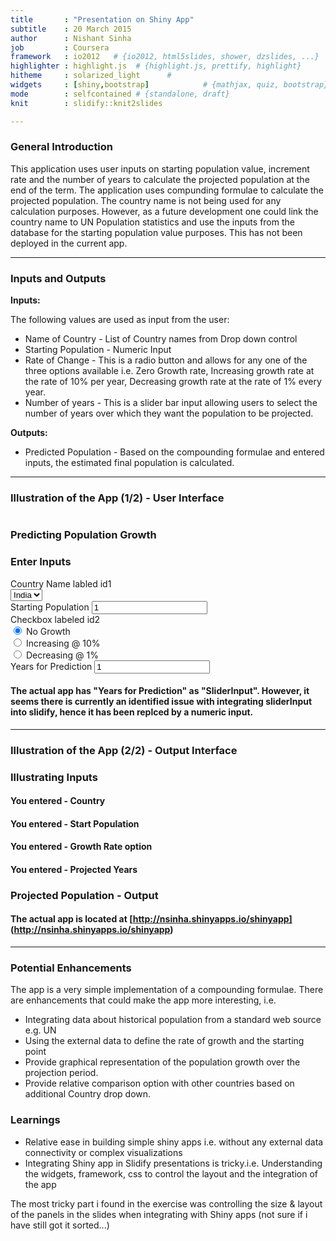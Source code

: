 ```yaml
---
title       : "Presentation on Shiny App"
subtitle    : 20 March 2015
author      : Nishant Sinha
job         : Coursera
framework   : io2012   # {io2012, html5slides, shower, dzslides, ...}
highlighter : highlight.js  # {highlight.js, prettify, highlight}
hitheme     : solarized_light      # 
widgets     : [shiny,bootstrap]            # {mathjax, quiz, bootstrap}
mode        : selfcontained # {standalone, draft}
knit        : slidify::knit2slides

---
```


### General Introduction

This application uses user inputs on starting population value, increment rate and the number of years to calculate the projected population at the end of the term. The application uses compunding formulae to calculate the projected population. 
The country name is not being used for any calculation purposes. However, as a future development one could link the country name to UN Population statistics and use the inputs from the database for the starting population value purposes. This has not been deployed in the current app.

--- 

### Inputs and Outputs

**Inputs:**

The following values are used as input from the user:  
- Name of Country - List of Country names from Drop down control  
- Starting Population - Numeric Input  
- Rate of Change - This is a radio button and allows for any one of the three options available i.e. Zero Growth rate, Increasing growth rate at the rate of 10% per year, Decreasing growth rate at the rate of 1% every year.   
- Number of years - This is a slider bar input allowing users to select the number of years over which they want the population to be projected.  

**Outputs:**

- Predicted Population - Based on the compounding formulae and entered inputs, the estimated final population is calculated. 

---

### Illustration of the App (1/2) - User Interface


<div class="row-fluid">
  <div class="col-sm-12">
    <h1>
      <h3>Predicting Population Growth</h3>
    </h1>
  </div>
  <div class="col-sm-4">
    <form class="well">
      <h3>Enter Inputs</h3>
      <div class="form-group shiny-input-container">
        <label class="control-label" for="country">Country Name labled id1</label>
        <div>
          <select id="country"><option value="India" selected>India</option>
<option value="UK">UK</option>
<option value="US">US</option></select>
          <script type="application/json" data-for="country" data-nonempty="">{}</script>
        </div>
      </div>
      <div class="form-group shiny-input-container">
        <label for="popstart">Starting Population</label>
        <input id="popstart" type="number" class="form-control" value="1"/>
      </div>
      <div id="grwthrt" class="form-group shiny-input-radiogroup shiny-input-container">
        <label class="control-label" for="grwthrt">Checkbox labeled id2</label>
        <div class="shiny-options-group">
          <div class="radio">
            <label>
              <input type="radio" name="grwthrt" id="grwthrt1" value="1" checked="checked"/>
              <span>No Growth</span>
            </label>
          </div>
          <div class="radio">
            <label>
              <input type="radio" name="grwthrt" id="grwthrt2" value="2"/>
              <span>Increasing @ 10%</span>
            </label>
          </div>
          <div class="radio">
            <label>
              <input type="radio" name="grwthrt" id="grwthrt3" value="3"/>
              <span>Decreasing @ 1%</span>
            </label>
          </div>
        </div>
      </div>
      <div class="form-group shiny-input-container">
        <label for="yrs">Years for Prediction</label>
        <input id="yrs" type="number" class="form-control" value="1"/>
      </div>
    </form>
  </div>
</div>

#### The actual app has "Years for Prediction" as "SliderInput". However, it seems there is currently an identified issue with integrating sliderInput into slidify, hence it has been replced by a numeric input.

---

### Illustration of the App (2/2) - Output Interface


<div class="row-fluid">
  <div class="col-sm-8">
    <h3>Illustrating Inputs</h3>
    <h4>You entered - Country</h4>
    <h4>
      <div id="oid1" class="shiny-html-output"></div>
    </h4>
    <h4>You entered - Start Population</h4>
    <h4>
      <div id="oid2" class="shiny-html-output"></div>
    </h4>
    <h4>You entered - Growth Rate option</h4>
    <h4>
      <div id="oid3" class="shiny-html-output"></div>
    </h4>
    <h4>You entered - Projected Years</h4>
    <h4>
      <div id="oid4" class="shiny-html-output"></div>
    </h4>
    <h3>Projected Population - Output</h3>
    <h4>
      <div id="oid5" class="shiny-html-output"></div>
    </h4>
  </div>
</div>

#### **The actual app is located at [http://nsinha.shinyapps.io/shinyapp] (http://nsinha.shinyapps.io/shinyapp)**

---

### **Potential Enhancements**

The app is a very simple implementation of a compounding formulae. There are  enhancements that could make the app more interesting, i.e.

- Integrating data about historical population from a standard web source e.g. UN 
- Using the external data to define the rate of growth and the starting point 
- Provide graphical representation of the population growth over the projection period. 
- Provide relative comparison option with other countries based on additional Country drop down. 

### **Learnings**

- Relative ease in building simple shiny apps i.e. without any external data connectivity or complex visualizations
- Integrating Shiny app in Slidify presentations is tricky.i.e. Understanding the widgets, framework, css to control the layout and the integration of the app

The most tricky part i found in the exercise was controlling the size & layout of the panels in the slides when integrating with Shiny apps (not sure if i have still got it sorted...)

